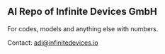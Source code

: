 AI Repo of Infinite Devices GmbH
----------------------
For codes, models and anything else with numbers.

Contact: adi@infinitedevices.io
